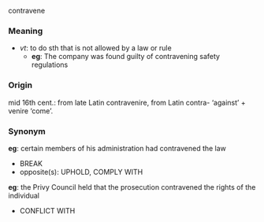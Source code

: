 contravene
### Meaning
+ _vt_: to do sth that is not allowed by a law or rule
	+ __eg__: The company was found guilty of contravening safety regulations

### Origin

mid 16th cent.: from late Latin contravenire, from Latin contra- ‘against’ + venire ‘come’.

### Synonym

__eg__: certain members of his administration had contravened the law

+ BREAK
+ opposite(s): UPHOLD, COMPLY WITH

__eg__: the Privy Council held that the prosecution contravened the rights of the individual

+ CONFLICT WITH


